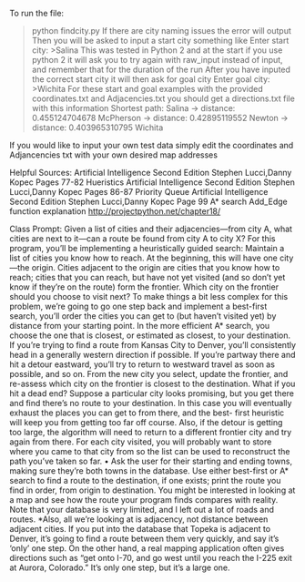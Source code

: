 To run the file:
>python findcity.py
If there are city naming issues the error will output 
Then you will be asked to input a start city something like 
Enter start city: >Salina
This was tested in Python 2 and at the start if you use python 2 it will ask you to try again with raw_input instead of input, and remember that for the duration of the run
After you have inputed the correct start city it will then ask for goal city
Enter goal city: >Wichita 
For these start and goal examples with the provided coordinates.txt and Adjacencies.txt you should get a directions.txt file with this information
Shortest path:
Salina
 -> distance: 0.455124704678
McPherson
 -> distance: 0.42895119552
Newton
 -> distance: 0.403965310795
Wichita

If you would like to input your own test data simply edit the coordinates and Adjancencies txt with your own desired map addresses


Helpful Sources:
Artificial Intelligence Second Edition Stephen Lucci,Danny Kopec Pages 77-82 Hueristics 
Artificial Intelligence Second Edition Stephen Lucci,Danny Kopec Pages 86-87 Priority Queue
Artificial Intelligence Second Edition Stephen Lucci,Danny Kopec Page 99 A* search
Add_Edge function explanation http://projectpython.net/chapter18/

Class Prompt:
Given a list of cities and their adjacencies—from city A, what cities are next to it—can a route be found from city A to city X?
For this program, you’ll be implementing a heuristically guided search: Maintain a list of cities you know how to reach.
At the beginning, this will have one city—the origin. Cities adjacent to the origin are cities that you know how to reach; cities that you can reach, 
but have not yet visited (and so don’t yet know if they’re on the route) form the frontier. Which city on the frontier should you choose to visit next?
To make things a bit less complex for this problem, we’re going to go one step back and implement a best-first search, you’ll order the cities you can 
get to (but haven’t visited yet) by distance from your starting point. In the more efficient A* search, you choose the one that is closest, or estimated 
as closest, to your destination. If you’re trying to find a route from Kansas City to Denver, you’ll consistently head in a generally western direction 
if possible. If you’re partway there and hit a detour eastward, you’ll try to return to westward travel as soon as possible, and so on. From the new city 
you select, update the frontier, and re-assess which city on the frontier is closest to the destination. What if you hit a dead end? Suppose a particular 
city looks promising, but you get there and find there’s no route to your destination. In this case you will eventually exhaust the places you can get to 
from there, and the best- first heuristic will keep you from getting too far off course. Also, if the detour is getting too large, the algorithm will need 
to return to a different frontier city and try again from there. For each city visited, you will probably want to store where you came to that city from 
so the list can be used to reconstruct the path you’ve taken so far.
• Ask the user for their starting and ending towns, making sure they’re both towns in the database. Use either best-first or A* search to find a route to 
the destination, if one exists; print the route you find in order, from origin to destination. You might be interested in looking at a map and see how 
the route your program finds compares with reality. Note that your database is very limited, and I left out a lot of roads and routes. *Also, all we’re 
looking at is adjacency, not distance between adjacent cities. If you put into the database that Topeka is adjacent to Denver, it’s going to find a route 
between them very quickly, and say it’s ‘only’ one step. On the other hand, a real mapping application often gives directions such as “get onto I-70, and 
go west until you reach the I-225 exit at Aurora, Colorado.” It’s only one step, but it’s a large one.
